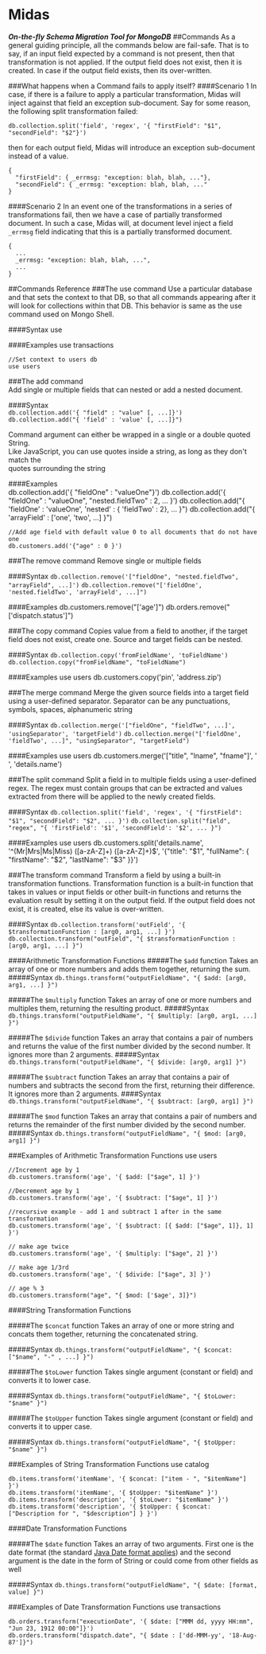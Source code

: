 # Midas
***On-the-fly Schema Migration Tool for MongoDB***
##Commands
As a general guiding principle, all the commands below are fail-safe.  That is
to say, if an input field expected by a command is not present, then that transformation
is not applied.  If the output field does not exist, then it is created.
In case if the output field exists, then its over-written.

###What happens when a Command fails to apply itself?
####Scenario 1
In case, if there is a failure to apply a particular transformation, Midas
will inject against that field an exception sub-document.  Say for some reason, the
following split transformation failed:

    db.collection.split('field', 'regex', '{ "firstField": "$1", "secondField": "$2"}')

then for each output field, Midas will introduce an exception sub-document instead of a
value.

    {
      "firstField": { _errmsg: "exception: blah, blah, ..."},
      "secondField": { _errmsg: "exception: blah, blah, ..."
    }

####Scenario 2
In an event one of the transformations in a series of transformations fail, then we
have a case of partially transformed document.  In such a case, Midas will, at
document level inject a field `_errmsg` field indicating that this is a partially
transformed document.

    {
      ...
      _errmsg: "exception: blah, blah, ...",
      ...
    }


##Commands Reference
###The use command
Use a particular database and that sets the context to that DB, so that all commands
appearing after it will look for collections within that DB.  This behavior is
same as the use command used on Mongo Shell.

####Syntax
    use <db>

####Examples
    use transactions

    //Set context to users db
    use users


###The add command                                                                                         
Add single or multiple fields that can nested or add a nested document.                                      
                                                                                                    
####Syntax                                                                                             
`db.collection.add('{ "field" : "value" [, ...]}')`                                            
`db.collection.add("{ 'field' : 'value' [, ...]}")`                                            
                                                                                                    
Command argument can either be wrapped in a single or a double quoted String.                       
Like JavaScript, you can use quotes inside a string, as long as they don't match the                
quotes surrounding the string                                                                       
                                                                                       
####Examples                                                                                           
    db.collection.add('{ "fieldOne" : "valueOne"}')
    db.collection.add('{ "fieldOne" : "valueOne", "nested.fieldTwo" : 2, ... }')
    db.collection.add("{ 'fieldOne' : 'valueOne', 'nested' : { 'fieldTwo' : 2}, ... }")
    db.collection.add("{ 'arrayField' : ['one', 'two', ...] }")
                                                                                                    
    //Add age field with default value 0 to all documents that do not have one
    db.customers.add('{"age" : 0 }')

###The remove command
Remove single or multiple fields

####Syntax
`db.collection.remove('["fieldOne", "nested.fieldTwo", "arrayField", ...]')`
`db.collection.remove("['fieldOne', 'nested.fieldTwo', 'arrayField', ...]")`
 
####Examples
   db.customers.remove("['age']")
   db.orders.remove("['dispatch.status']")

###The copy command
Copies value from a field to another, if the target field does not exist, create one.
Source and target fields can be nested.

####Syntax
`db.collection.copy('fromFieldName', 'toFieldName')`
`db.collection.copy("fromFieldName", "toFieldName")`

####Examples
    use users
    db.customers.copy('pin', 'address.zip')

###The merge command
Merge the given source fields into a target field using a user-defined separator.  Separator can be any punctuations, symbols, spaces, alphanumeric string

####Syntax
`db.collection.merge('["fieldOne", "fieldTwo", ...]', 'usingSeparator', 'targetField')`
`db.collection.merge("['fieldOne', 'fieldTwo', ...]", "usingSeparator", "targetField")`

####Examples
    use users
    db.customers.merge('["title", "lname", "fname"]', ' ', 'details.name')

###The split command
Split a field in to multiple fields using a user-defined regex.  The regex must contain groups that can be extracted and 
values extracted from there will be applied to the newly created fields.

####Syntax
`db.collection.split('field', 'regex', '{ "firstField": "$1", "secondField": "$2", ... }')`
`db.collection.split("field", "regex", "{ 'firstField': '$1', 'secondField': '$2', ... }")`

####Examples
use users
db.customers.split('details.name', '^(Mr|Mrs|Ms|Miss) ([a-zA-Z]+) ([a-zA-Z]+)$', '{"title": "$1", "fullName": { "firstName": "$2", "lastName": "$3" }}')

###The transform command
Transform a field by using a built-in transformation functions.  Transformation function is a built-in function that takes in values or input fields 
or other built-in functions and returns the evaluation result by setting it on the output field.  If the output field does not exist, it is created, 
else its value is over-written.

####Syntax
`db.collection.transform('outField', '{ $transformationFunction : [arg0, arg1, ...] }')`
`db.collection.transform("outField", "{ $transformationFunction : [arg0, arg1, ...] }")`

####Arithmetic Transformation Functions
#####The `$add` function 
Takes an array of one or more numbers and adds them together, returning the sum.
#####Syntax
`db.things.transform("outputFieldName", "{ $add: [arg0, arg1, ...] }")`

#####The `$multiply` function 
Takes an array of one or more numbers and multiples them, returning the resulting product.
#####Syntax
`db.things.transform("outputFieldName", "{ $multiply: [arg0, arg1, ...] }")`

#####The `$divide` function 
Takes an array that contains a pair of numbers and returns the value of the first number divided by the second number.
It ignores more than 2 arguments.
#####Syntax
`db.things.transform("outputFieldName", "{ $divide: [arg0, arg1] }")`

#####The `$subtract` function 
Takes an array that contains a pair of numbers and subtracts the second from the first, returning their difference.
It ignores more than 2 arguments.
####Syntax
`db.things.transform("outputFieldName", "{ $subtract: [arg0, arg1] }")`

#####The `$mod` function 
Takes an array that contains a pair of numbers and returns the remainder of the first number divided by the second number.
#####Syntax
`db.things.transform("outputFieldName", "{ $mod: [arg0, arg1] }")`

###Examples of Arithmetic Transformation Functions
    use users

    //Increment age by 1
    db.customers.transform('age', '{ $add: ["$age", 1] }')

    //Decrement age by 1
    db.customers.transform('age', '{ $subtract: ["$age", 1] }')

    //recursive example - add 1 and subtract 1 after in the same transformation
    db.customers.transform('age', '{ $subtract: [{ $add: ["$age", 1]}, 1] }')

    // make age twice
    db.customers.transform('age', '{ $multiply: ["$age", 2] }')

    // make age 1/3rd
    db.customers.transform('age', '{ $divide: ["$age", 3] }')

    // age % 3
    db.customers.transform("age", "{ $mod: ['$age', 3]}")

####String Transformation Functions

#####The `$concat` function 
Takes an array of one or more string and concats them together, returning the concatenated string.

#####Syntax
`db.things.transform("outputFieldName", "{ $concat: ["$name", "-" , ...] }")`

#####The `$toLower` function 
Takes single argument (constant or field) and converts it to lower case.

#####Syntax
`db.things.transform("outputFieldName", "{ $toLower: "$name" }")`

#####The `$toUpper` function 
Takes single argument (constant or field) and converts it to upper case.

#####Syntax
`db.things.transform("outputFieldName", "{ $toUpper: "$name" }")`

###Examples of String Transformation Functions
    use catalog

    db.items.transform('itemName', '{ $concat: ["item - ", "$itemName"] }')
    db.items.transform('itemName', '{ $toUpper: "$itemName" }')
    db.items.transform('description', '{ $toLower: "$itemName" }')
    db.items.transform('description', '{ $toUpper: { $concat: ["Description for ", "$description"] } }')


####Date Transformation Functions

#####The `$date` function
Takes an array of two arguments. First one is the date format (the standard
[Java Date format applies](http://docs.oracle.com/javase/7/docs/api/java/text/SimpleDateFormat.html)) and the second argument is the date in the form
of String or could come from other fields as well

#####Syntax
`db.things.transform("outputFieldName", "{ $date: [format, value] }")`

###Examples of Date Transformation Functions
    use transactions

    db.orders.transform("executionDate", '{ $date: ["MMM dd, yyyy HH:mm", "Jun 23, 1912 00:00"]}')
    db.orders.transform("dispatch.date", "{ $date : ['dd-MMM-yy', '18-Aug-87']}")
